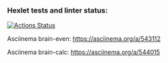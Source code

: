 ### Hexlet tests and linter status:
[![Actions Status](https://github.com/1Forcas1/frontend-project-44/workflows/hexlet-check/badge.svg)](https://github.com/1Forcas1/frontend-project-44/actions)

Asciinema brain-even: https://asciinema.org/a/543112

Asciinema brain-calc: https://asciinema.org/a/544015

